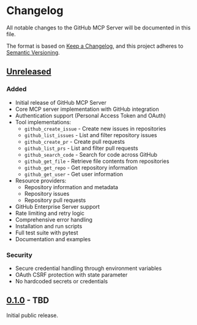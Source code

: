 # Changelog

All notable changes to the GitHub MCP Server will be documented in this file.

The format is based on [Keep a Changelog](https://keepachangelog.com/en/1.0.0/),
and this project adheres to [Semantic Versioning](https://semver.org/spec/v2.0.0.html).

## [Unreleased]

### Added
- Initial release of GitHub MCP Server
- Core MCP server implementation with GitHub integration
- Authentication support (Personal Access Token and OAuth)
- Tool implementations:
  - `github_create_issue` - Create new issues in repositories
  - `github_list_issues` - List and filter repository issues
  - `github_create_pr` - Create pull requests
  - `github_list_prs` - List and filter pull requests
  - `github_search_code` - Search for code across GitHub
  - `github_get_file` - Retrieve file contents from repositories
  - `github_get_repo` - Get repository information
  - `github_get_user` - Get user information
- Resource providers:
  - Repository information and metadata
  - Repository issues
  - Repository pull requests
- GitHub Enterprise Server support
- Rate limiting and retry logic
- Comprehensive error handling
- Installation and run scripts
- Full test suite with pytest
- Documentation and examples

### Security
- Secure credential handling through environment variables
- OAuth CSRF protection with state parameter
- No hardcoded secrets or credentials

## [0.1.0] - TBD

Initial public release.

[Unreleased]: https://github.com/houseworthe/github-mcp-server/compare/v0.1.0...HEAD
[0.1.0]: https://github.com/houseworthe/github-mcp-server/releases/tag/v0.1.0